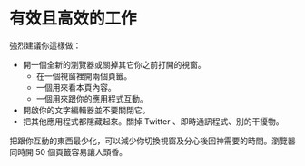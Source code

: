 # 有效且高效的工作

強烈建議你這樣做：

* 開一個全新的瀏覽器或關掉其它你之前打開的視窗。
  * 在一個視窗裡開兩個頁籤。
  * 一個用來看本頁內容。
  * 一個用來跟你的應用程式互動。
* 開啟你的文字編輯器並不要關閉它。
* 把其他應用程式都隱藏起來。關掉 Twitter 、即時通訊程式、別的干擾物。

把跟你互動的東西最少化，可以減少你切換視窗及分心後回神需要的時間。瀏覽器同時開 50 個頁籤容易讓人頭昏。

